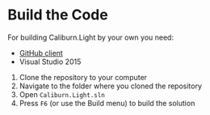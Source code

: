 # Build the Code

For building Caliburn.Light by your own you need:
- [GitHub client](https://desktop.github.com/)
- Visual Studio 2015


1. Clone the repository to your computer
2. Navigate to the folder where you cloned the repository
3. Open `Caliburn.Light.sln`
4. Press `F6` (or use the Build menu) to build the solution
